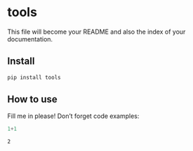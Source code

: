 tools
================

<!-- WARNING: THIS FILE WAS AUTOGENERATED! DO NOT EDIT! -->

This file will become your README and also the index of your
documentation.

## Install

``` sh
pip install tools
```

## How to use

Fill me in please! Don’t forget code examples:

``` python
1+1
```

    2
